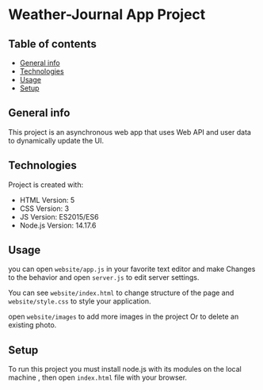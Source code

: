 # Weather-Journal App Project

## Table of contents
* [General info](#general-info)
* [Technologies](#technologies)
* [Usage](#usage)
* [Setup](#setup)

## General info
This project is an asynchronous web app that uses Web API and user data to dynamically update the UI. 

## Technologies
Project is created with:
* HTML Version: 5
* CSS  Version: 3
* JS   Version: ES2015/ES6
* Node.js Version: 14.17.6

## Usage
you can open `website/app.js` in your favorite text editor and make Changes to the behavior and open `server.js` to edit server settings.

You can see `website/index.html` to change structure of the page and `website/style.css` to style your application.

open `website/images` to add more images in the project Or to delete an existing photo.


## Setup
To run this project you must install node.js with its modules on the local machine , then open `index.html` file with your browser.
